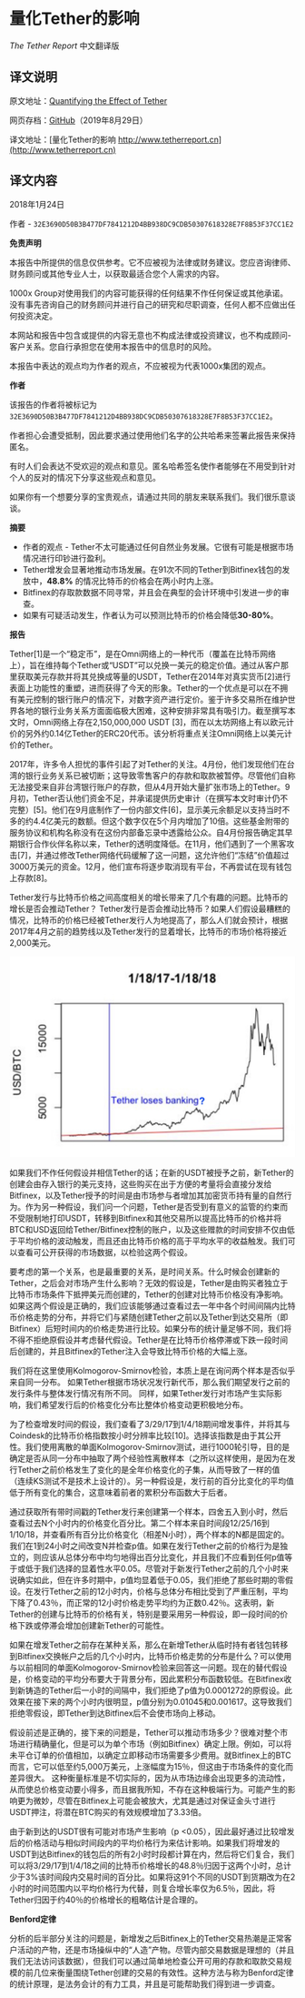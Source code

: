 # 量化Tether的影响

*The Tether Report* 中文翻译版

## 译文说明

原文地址：[Quantifying the Effect of Tether](https://www.tetherreport.com)

网页存档：[GitHub](https://github.com/tianshanghong/tether-report-cn/tree/master/archive)（2019年8月29日）

译文地址：[量化Tether的影响 http://www.tetherreport.cn](http://www.tetherreport.cn)

## 译文内容

2018年1月24日

作者 - `32E3690D50B3B477DF7841212D4BB938DC9CDB50307618328E7F8B53F37CC1E2`

**免责声明**

本报告中所提供的信息仅供参考。它不应被视为法律或财务建议。您应咨询律师、财务顾问或其他专业人士，以获取最适合您个人需求的内容。

1000x Group对使用我们的内容可能获得的任何结果不作任何保证或其他承诺。没有事先咨询自己的财务顾问并进行自己的研究和尽职调查，任何人都不应做出任何投资决定。

本网站和报告中包含或提供的内容无意也不构成法律或投资建议，也不构成顾问-客户关系。您自行承担您在使用本报告中的信息时的风险。

本报告中表达的观点均为作者的观点，不应被视为代表1000x集团的观点。

**作者**

该报告的作者将被标记为 `32E3690D50B3B477DF7841212D4BB938DC9CDB50307618328E7F8B53F37CC1E2`。

作者担心会遭受抵制，因此要求通过使用他们名字的公共哈希来签署此报告来保持匿名。

有时人们会表达不受欢迎的观点和意见。匿名哈希签名使作者能够在不用受到针对个人的反对的情况下分享这些观点和意见。

如果你有一个想要分享的宝贵观点，请通过共同的朋友来联系我们。我们很乐意谈谈。

**摘要**

 - 作者的观点 - Tether不太可能通过任何自然业务发展。它很有可能是根据市场情况进行印钞进行盈利。
 - Tether增发会显著地推动市场发展。在91次不同的Tether到Bitfinex钱包的发放中，**48.8%** 的情况比特币的价格会在两小时内上涨。
 - Bitfinex的存取款数据不同寻常，并且会在典型的会计环境中引发进一步的审查。
 - 如果有可疑活动发生，作者认为可以预测比特币的价格会降低**30-80%**。


**报告**

Tether[1]是一个“稳定币”，是在Omni网络上的一种代币（覆盖在比特币网络上），旨在维持每个Tether或“USDT”可以兑换一美元的稳定价值。通过从客户那里获取美元存款并将其兑换成等量的USDT，Tether在2014年对真实货币[2]进行表面上功能性的重塑，进而获得了今天的形象。Tether的一个优点是可以在不拥有美元控制的银行账户的情况下，对数字资产进行定价。鉴于许多交易所在维护世界各地的银行业务关系方面面临极大困难，这种安排非常具有吸引力。截至撰写本文时，Omni网络上存在2,150,000,000 USDT [3]，而在以太坊网络上有以欧元计价的另外约0.14亿Tether的ERC20代币。该分析将重点关注Omni网络上以美元计价的Tether。

2017年，许多令人担忧的事件引起了对Tether的关注。4月份，他们发现他们在台湾的银行业务关系已被切断；这导致零售客户的存款和取款被暂停。尽管他们自称无法接受来自非台湾银行账户的存款，但从4月开始大量扩张市场上的Tether。9月初，Tether否认他们资金不足，并承诺提供历史审计（在撰写本文时审计仍不完整）[5]。他们在9月底制作了一份内部文件[6]，显示美元余额足以支持当时不多的约4.4亿美元的数额。但这个数字仅在5个月内增加了10倍。这些基金附带的服务协议和机构名称没有在这份内部备忘录中透露给公众。自4月份报告确定其早期银行合作伙伴名称以来，Tether的透明度降低。在11月，他们遇到了一个黑客攻击[7]，并通过修改Tether网络代码缓解了这一问题，这允许他们“冻结”价值超过3000万美元的资金。12月，他们宣布将逐步取消现有平台，不再尝试在现有钱包上存款[8]。

Tether发行与比特币价格之间高度相关的增长带来了几个有趣的问题。比特币的增长是否会推动Tether？ Tether发行是否会推动比特币？如果人们假设最糟糕的情况，比特币的价格已经被Tether发行人为地提高了，那么人们就会预计，根据2017年4月之前的趋势线以及Tether发行的显着增长，比特币的市场价格将接近2,000美元。

![](https://raw.githubusercontent.com/tianshanghong/tether-report-cn/master/archive/images/image4.jpg)

如果我们不作任何假设并相信Tether的话；在新的USDT被授予之前，新Tether的创建会由存入银行的美元支持，这些购买在出于方便的考量将会直接分发给Bitfinex，以及Tether授予的时间是由市场参与者增加其加密货币持有量的自然行为。作为另一种假设，我们问一个问题，Tether是否受到有意义的监管的约束而不受限制地打印USDT，转移到Bitfinex和其他交易所以提高比特币的价格并将BTC和USD返回给Tether/Bitfinex控制的账户，以及这些赠款的时间安排不仅由低于平均价格的波动触发，而且还由比特币价格的高于平均水平的收益触发。我们可以查看可公开获得的市场数据，以检验这两个假设。

要考虑的第一个关系，也是最重要的关系，是时间关系。什么时候会创建新的Tether，之后会对市场产生什么影响？无效的假设是，Tether是由购买者独立于比特币市场条件下抵押美元而创建的，Tether的创建对比特币价格没有净影响。如果这两个假设是正确的，我们应该能够通过查看过去一年中各个时间间隔内比特币价格走势的分布，并将它们与紧随创建Tether之前以及Tether到达交易所（即Bitfinex）后短时间内的价格走势进行比较。如果分布的统计量足够不同，我们将不得不拒绝原假设并考虑替代假设。Tether是在比特币价格停滞或下跌一段时间后创建的，并且Bitfinex的Tether注入会导致比特币价格的大幅上涨。

我们将在这里使用Kolmogorov-Smirnov检验，本质上是在询问两个样本是否似乎来自同一分布。 如果Tether根据市场状况发行新代币，那么我们期望发行之前的发行条件与整体发行情况有所不同。 同样，如果Tether发行对市场产生实际影响，我们希望发行后的价格变化分布比整体价格变动更积极地分布。

为了检查增发时间的假设，我们查看了3/29/17到1/4/18期间增发事件，并将其与Coindesk的比特币价格指数按小时分辨率比较[10]。选择该指数是由于其公开性。我们使用离散的单面Kolmogorov-Smirnov测试，进行1000轮引导，目的是确定是否从同一分布中抽取了两个经验性离散样本（之所以这样使用，是因为在发行Tether之前价格发生了变化的是全年价格变化的子集，从而导致了一样的值（连续KS测试不是技术上设计的）。另一种假设是，发行前的百分比变化的平均值低于所有变化的集合，这意味着前者的累积分布函数大于后者。

通过获取所有带时间戳的Tether发行来创建第一个样本，四舍五入到小时，然后查看过去N个小时内的价格变化百分比。第二个样本来自时间段12/25/16到1/10/18，并查看所有百分比价格变化（相差N小时），两个样本的N都是固定的。我们在1到24小时之间改变N并检查p值。如果在发行Tether之前的价格行为是独立的，则应该从总体分布中均匀地得出百分比变化，并且我们不应看到任何p值等于或低于我们选择的显着性水平0.05。尽管对于新发行Tether之前的几个小时来说确实如此，但在许多时期中，p值均显着低于0.05，我们拒绝了那些时期的零假设。在发行Tether之前的12小时内，价格与总体分布相比受到了严重压制，平均下降了0.43％，而正常的12小时价格走势平均约为正数0.42％。这表明，新Tether的创建与比特币的价格有关，特别是要采用另一种假设，即一段时间的价格下跌或停滞会增加创建新Tether的可能性。

如果在增发Tether之前存在某种关系，那么在新增Tether从临时持有者钱包转移到Bitfinex交换帐户之后的几个小时内，比特币价格走势的分布是什么？可以使用与以前相同的单面Kolmogorov-Smirnov检验来回答这一问题。现在的替代假设是，价格变动的平均分布要大于背景分布，因此累积分布函数较低。在Bitfinex收到新铸造的Tether后一小时的间隔中，我们拒绝了p值为0.0001272的原假设。此效果在接下来的两个小时内很明显，p值分别为0.01045和0.001617。这导致我们拒绝零假设，即Tether到达Bitfinex后不会使市场向上移动。

假设前述是正确的，接下来的问题是，Tether可以推动市场多少？很难对整个市场进行精确量化，但是可以为单个市场（例如Bitfinex）确定上限。例如，可以将未平仓订单的价值相加，以确定立即移动市场需要多少费用。就Bitfinex上的BTC而言，它可以低至约5,000万美元，上涨幅度为15％，但这由于市场条件的变化而差异很大。 这种衡量标准是不切实际的，因为从市场边缘会出现更多的流动性，从而使总价格变动要小得多，而且据我所知，不存在这种极端行为。可能产生的影响更为微妙，尽管在Bitfinex上可能会被放大，尤其是通过对保证金头寸进行USDT押注，将潜在BTC购买的有效规模增加了3.33倍。

由于新到达的USDT很有可能对市场产生影响（p <0.05），因此最好通过比较增发后的价格活动与相似时间段内的平均价格行为来估计影响。如果我们将增发的USDT到达Bitfinex的钱包后的所有2小时时段都计算在内，然后将它们复合，我们可以将3/29/17到1/4/18之间的比特币价格增长的48.8％归因于这两个小时，总计少于3%该时间段内交易时间的百分比。如果将这91个不同的USDT到货期改为在2小时的时间范围内以平均价格行为代替，则复合增长率仅为6.5％，因此，将Tether归因于约40％的价格增长的粗略估计是合理的。

**Benford定律**

分析的后半部分关注的问题是，新增发之后Bitfinex上的Tether交易热潮是正常客户活动的产物，还是市场操纵中的“人造”产物。尽管内部交易数据是理想的（并且我们无法访问该数据），但我们可以通过简单地检查公开可用的存款和取款交易规模的前几位来衡量围绕Tether创建的交易的有效性。这种方法与称为Benford定律的统计原理，是法务会计的有力工具，并且是可能帮助我们得到进一步调查。



